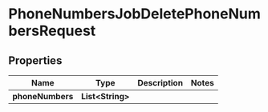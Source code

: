 

# PhoneNumbersJobDeletePhoneNumbersRequest


## Properties

Name | Type | Description | Notes
------------ | ------------- | ------------- | -------------
**phoneNumbers** | **List&lt;String&gt;** |  | 



